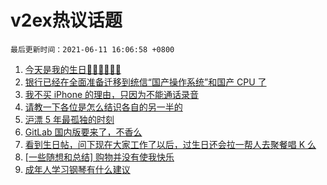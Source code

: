 # v2ex热议话题

`最后更新时间：2021-06-11 16:06:58 +0800`

1. [今天是我的生日🎂🎂🎂🍰🍰🍰](https://www.v2ex.com/t/782797)
1. [银行已经在全面准备迁移到统信“国产操作系统”和国产 CPU 了](https://www.v2ex.com/t/782778)
1. [我不买 iPhone 的理由，只因为不能通话录音](https://www.v2ex.com/t/782725)
1. [请教一下各位是怎么结识各自的另一半的](https://www.v2ex.com/t/782858)
1. [沪漂 5 年最孤独的时刻](https://www.v2ex.com/t/782760)
1. [GitLab 国内版要来了，不香么](https://www.v2ex.com/t/782683)
1. [看到生日帖，问下现在大家工作了以后，过生日还会拉一帮人去聚餐唱 K 么](https://www.v2ex.com/t/782813)
1. [[一些随想和总结] 购物并没有使我快乐](https://www.v2ex.com/t/782794)
1. [成年人学习钢琴有什么建议](https://www.v2ex.com/t/782805)

